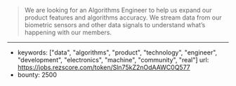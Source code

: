 >We are looking for an Algorithms Engineer to help us expand our product features and algorithms accuracy. We stream data from our biometric sensors and other data signals to understand what’s happening with our members.
------
- keywords: ["data", "algorithms", "product", "technology", "engineer", "development", "electronics", "machine", "community", "real"]
url: https://jobs.rezscore.com/token/Sln75kZ2nOdAAWC0Q577
- bounty: 2500
